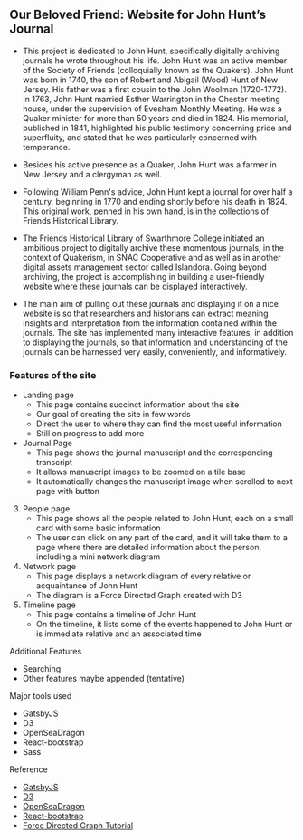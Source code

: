 ## Our Beloved Friend:  Website for John Hunt’s Journal

*  This project is dedicated to John Hunt, specifically digitally archiving journals he wrote throughout his life. John Hunt was an active member of the Society of Friends (colloquially known as the Quakers). John Hunt was born in 1740, the son of Robert and Abigail (Wood) Hunt of New Jersey. His father was a first cousin to the John Woolman (1720-1772). In 1763, John Hunt married Esther Warrington in the Chester meeting house, under the supervision of Evesham Monthly Meeting. He was a Quaker minister for more than 50 years and died in 1824. His memorial, published in 1841, highlighted his public testimony concerning pride and superfluity, and stated that he was particularly concerned with temperance.
*  Besides his active presence as a Quaker, John Hunt was a farmer in New Jersey and a clergyman as well. 

*  Following William Penn's advice, John Hunt kept a journal for over half a century, beginning in 1770 and ending shortly before his death in 1824. This original work, penned in his own hand, is in the collections of Friends Historical Library. 

*  The Friends Historical Library of Swarthmore College initiated an ambitious project to digitally archive these momentous journals, in the context of Quakerism,  in SNAC Cooperative and as well as in another digital assets management sector called Islandora.  Going beyond archiving, the project is accomplishing in building a user-friendly website where these journals can be displayed interactively.

*  The main aim of pulling out these journals and displaying it on a nice website is so that researchers and historians can extract meaning insights and interpretation from the information contained within the journals.  The site has implemented many interactive features, in addition to displaying the journals, so that information and understanding of the journals can be harnessed very easily, conveniently, and informatively. 


### Features of the site
* Landing page
    * This page contains succinct information about the site
	* Our goal of creating the site in few words
	* Direct the user to where they can find the most useful information
	* Still on progress to add more
* 	Journal Page
    * This page shows the journal manuscript and the corresponding transcript 
	* It allows manuscript images to be zoomed on a tile base
    * It automatically changes the manuscript image when scrolled to next page with button
3.	People page
    * This page shows all the people related to John Hunt, each on a small card with some basic information
    * The user can click on any part of the card, and it will take them to a page where there are detailed information about the person, including a mini network diagram
4.	Network page
    * This page displays a network diagram of every relative or acquaintance of John Hunt
    * The diagram is a Force Directed Graph created with D3
5.	Timeline page
    * This page contains a timeline of John Hunt
    * On the timeline, it lists some of the events happened to John Hunt or is immediate relative and an associated time


Additional Features
* Searching 
* Other features maybe appended (tentative)


Major tools used
* GatsbyJS
*	D3
* OpenSeaDragon
* React-bootstrap
* Sass


Reference
* [GatsbyJS](/https://www.gatsbyjs.com/)
* [D3](/https://github.com/d3/d3/blob/main/API.md)
* [OpenSeaDragon](/https://medium.com/wesionary-team/getting-started-with-openseadragon-in-react-9461ec3bf841)
* [React-bootstrap](/https://react-bootstrap.github.io/layout/grid/)
* [Force Directed Graph Tutorial](/https://www.youtube.com/watch?v=y7DxbW9nwmo&t=4998s)




